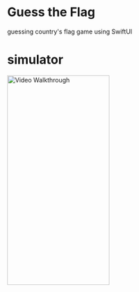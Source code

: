 # Guess the Flag
guessing country's flag game using SwiftUI

# simulator
<img src='https://media.giphy.com/media/WTgZXQUBxGH3mCMr66/giphy.gif?cid=790b7611e3c60e81402b15b3c42e3db5d58a379a2e8b5e7f&rid=giphy.gif&ct=g' width="235" height="480" title='Video Walkthrough' width='' alt='Video Walkthrough' />
